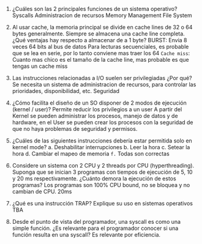 1. ¿Cuáles son las 2 principales funciones de un sistema operativo?
	Syscalls
	Administracion de recursos
		Memory Management
		File System

2. Al usar cache, la memoria principal se divide en cache lines de 32 o 64 bytes generalmente. Siempre se almacena una cache line completa. ¿Qué ventajas hay respecto a almacenar de a 1 byte?
	BURST: Envia 8 veces 64 bits al bus de datos
	Para lecturas secuenciales, es probable que se lea en serie, por lo tanto conviene mas traer los 64
	`Cache miss`: Cuanto mas chico es el tamaño de la cache line, mas probable es que tengas un cache miss

3. Las instrucciones relacionadas a I/O suelen ser privilegiadas ¿Por qué?
	Se necesita un sistema de administracion de recursos, para controlar las prioridades, disponibilidad, etc.
	Seguridad

4. ¿Cómo facilita el diseño de un SO disponer de 2 modos de ejecución (kernel / user)?
	Permite reducir los privilegios a un user
	A partir del Kernel se pueden administrar los procesos, manejo de datos y de hardware, en el User se pueden crear los procesos con la seguridad de que no haya problemas de seguridad y permisos.

5. ¿Cuáles de las siguientes instrucciones debería estar permitida solo en kernel mode?
	a. Deshabilitar interrupciones
	b. Leer la hora
	c. Setear la hora
	d. Cambiar el mapeo de memoria
	`f.` Todas son correctas

6. Considere un sistema con 2 CPU y 2 threads por CPU (hyperthreading). Suponga que se inician 3 programas con tiempos de ejecución de 5, 10 y 20 ms respectivamente. ¿Cuánto demora la ejecución de estos programas? Los programas son 100% CPU bound, no se bloquea y no cambian de CPU.
	20ms

7. ¿Qué es una instrucción TRAP? Explique su uso en sistemas operativos
	TBA

8. Desde el punto de vista del programador, una syscall es como una simple función. ¿Es relevante para el programador conocer si una función resulta en una syscall?
	Es relevante por eficiencia.
